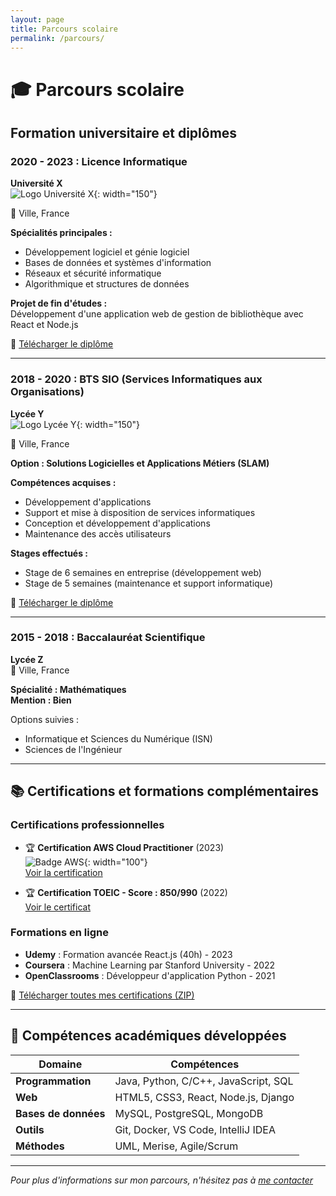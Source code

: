 ```yaml
---
layout: page
title: Parcours scolaire
permalink: /parcours/
---
```


# 🎓 Parcours scolaire

## Formation universitaire et diplômes

### 2020 - 2023 : Licence Informatique
**Université X**  
![Logo Université X](/assets/images/universite_x_logo.png){: width="150"}

📍 Ville, France

**Spécialités principales :**
- Développement logiciel et génie logiciel
- Bases de données et systèmes d'information
- Réseaux et sécurité informatique
- Algorithmique et structures de données

**Projet de fin d'études :**  
Développement d'une application web de gestion de bibliothèque avec React et Node.js

📄 [Télécharger le diplôme](/assets/documents/licence_informatique.pdf)

---

### 2018 - 2020 : BTS SIO (Services Informatiques aux Organisations)
**Lycée Y**  
![Logo Lycée Y](/assets/images/lycee_y_logo.png){: width="150"}

📍 Ville, France

**Option : Solutions Logicielles et Applications Métiers (SLAM)**

**Compétences acquises :**
- Développement d'applications
- Support et mise à disposition de services informatiques
- Conception et développement d'applications
- Maintenance des accès utilisateurs

**Stages effectués :**
- Stage de 6 semaines en entreprise (développement web)
- Stage de 5 semaines (maintenance et support informatique)

📄 [Télécharger le diplôme](/assets/documents/bts_sio.pdf)

---

### 2015 - 2018 : Baccalauréat Scientifique
**Lycée Z**  
📍 Ville, France

**Spécialité : Mathématiques**  
**Mention : Bien**

Options suivies :
- Informatique et Sciences du Numérique (ISN)
- Sciences de l'Ingénieur

---

## 📚 Certifications et formations complémentaires

### Certifications professionnelles
- 🏆 **Certification AWS Cloud Practitioner** (2023)  
  ![Badge AWS](/assets/images/aws_badge.png){: width="100"}  
  [Voir la certification](/assets/documents/aws_certification.pdf)

- 🏆 **Certification TOEIC - Score : 850/990** (2022)  
  [Voir le certificat](/assets/documents/toeic_certificate.pdf)

### Formations en ligne
- **Udemy** : Formation avancée React.js (40h) - 2023
- **Coursera** : Machine Learning par Stanford University - 2022
- **OpenClassrooms** : Développeur d'application Python - 2021

📁 [Télécharger toutes mes certifications (ZIP)](/assets/documents/all_certifications.zip)

---

## 🎯 Compétences académiques développées

| Domaine | Compétences |
|---------|-------------|
| **Programmation** | Java, Python, C/C++, JavaScript, SQL |
| **Web** | HTML5, CSS3, React, Node.js, Django |
| **Bases de données** | MySQL, PostgreSQL, MongoDB |
| **Outils** | Git, Docker, VS Code, IntelliJ IDEA |
| **Méthodes** | UML, Merise, Agile/Scrum |

---

*Pour plus d'informations sur mon parcours, n'hésitez pas à [me contacter](/contact)*

